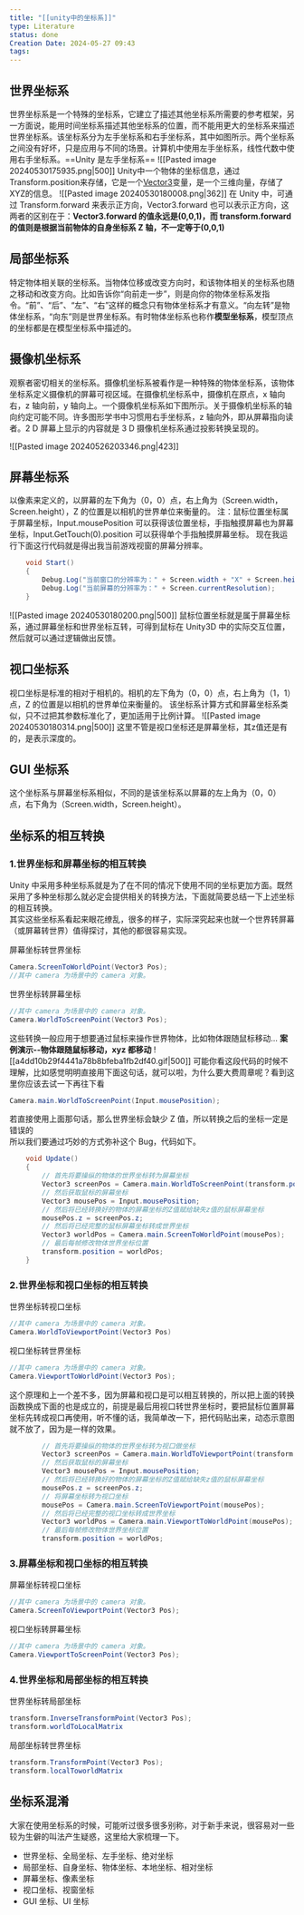```yaml
---
title: "[[unity中的坐标系]]"
type: Literature
status: done
Creation Date: 2024-05-27 09:43
tags:
---
```

##   世界坐标系
世界坐标系是一个特殊的坐标系，它建立了描述其他坐标系所需要的参考框架，另一方面说，能用时间坐标系描述其他坐标系的位置，而不能用更大的坐标系来描述世界坐标系。该坐标系分为左手坐标系和右手坐标系，其中如图所示。两个坐标系之间没有好坏，只是应用与不同的场景。计算机中使用左手坐标系，线性代数中使用右手坐标系。==Unity 是左手坐标系==
![[Pasted image 20240530175935.png|500]]
Unity中一个物体的坐标信息，通过Transform.position来存储，它是一个[Vector3](https://so.csdn.net/so/search?q=Vector3&spm=1001.2101.3001.7020)变量，是一个三维向量，存储了XYZ的信息。
![[Pasted image 20240530180008.png|362]]
在 Unity 中，可通过 Transform.forward 来表示正方向，Vector3.forward 也可以表示正方向，这两者的区别在于：**Vector3.forward 的值永远是(0,0,1)，而 transform.forward 的值则是根据当前物体的自身坐标系 Z 轴，不一定等于(0,0,1)**
## 局部坐标系
特定物体相关联的坐标系。当物体位移或改变方向时，和该物体相关的坐标系也随之移动和改变方向。比如告诉你“向前走一步”，则是向你的物体坐标系发指令。“前”、“后”、“左”、“右”这样的概念只有物体坐标系才有意义。“向左转”是物体坐标系，“向东”则是世界坐标系。有时物体坐标系也称作**模型坐标系**，模型顶点的坐标都是在模型坐标系中描述的。
## 摄像机坐标系
观察者密切相关的坐标系。摄像机坐标系被看作是一种特殊的物体坐标系，该物体坐标系定义摄像机的屏幕可视区域。在摄像机坐标系中，摄像机在原点，x 轴向右，z 轴向前，y 轴向上。一个摄像机坐标系如下图所示。关于摄像机坐标系的轴向约定可能不同。许多图形学书中习惯用右手坐标系，z 轴向外，即从屏幕指向读者。2 D 屏幕上显示的内容就是 3 D 摄像机坐标系通过投影转换呈现的。

![[Pasted image 20240526203346.png|423]]

## 屏幕坐标系
以像素来定义的，以屏幕的左下角为（0，0）点，右上角为（Screen.width，Screen.height），Z 的位置是以相机的世界单位来衡量的。
注：鼠标位置坐标属于屏幕坐标，Input.mousePosition 可以获得该位置坐标，手指触摸屏幕也为屏幕坐标，Input.GetTouch(0).position 可以获得单个手指触摸屏幕坐标。
现在我运行下面这行代码就是得出我当前游戏视窗的屏幕分辨率。
```csharp
    void Start()
    {
        Debug.Log("当前窗口的分辨率为：" + Screen.width + "X" + Screen.height);
        Debug.Log("当前屏幕的分辨率为：" + Screen.currentResolution);
    }
```
![[Pasted image 20240530180200.png|500]]
鼠标位置坐标就是属于屏幕坐标系，通过屏幕坐标和世界坐标互转，可得到鼠标在 Unity3D 中的实际交互位置，然后就可以通过逻辑做出反馈。
## 视口坐标系
视口坐标是标准的相对于相机的。相机的左下角为（0，0）点，右上角为（1，1）点，Z 的位置是以相机的世界单位来衡量的。
该坐标系计算方式和屏幕坐标系类似，只不过把其参数标准化了，更加适用于比例计算。
![[Pasted image 20240530180314.png|500]]
这里不管是视口坐标还是屏幕坐标，其z值还是有的，是表示深度的。
## GUI 坐标系
这个坐标系与屏幕坐标系相似，不同的是该坐标系以屏幕的左上角为（0，0）点，右下角为（Screen.width，Screen.height）。

## 坐标系的相互转换
### 1.世界坐标和屏幕坐标的相互转换
Unity 中采用多种坐标系就是为了在不同的情况下使用不同的坐标更加方面。既然采用了多种坐标那么就必定会提供相关的转换方法，下面就简要总结一下上述坐标的相互转换。  
其实这些坐标系看起来眼花缭乱，很多的样子，实际深究起来也就一个世界转屏幕（或屏幕转世界）值得探讨，其他的都很容易实现。

屏幕坐标转世界坐标  
```csharp
Camera.ScreenToWorldPoint(Vector3 Pos);
//其中 camera 为场景中的 camera 对象。
```
世界坐标转屏幕坐标
```csharp
//其中 camera 为场景中的 camera 对象。
Camera.WorldToScreenPoint(Vector3 Pos);
```
这些转换一般应用于想要通过鼠标来操作世界物体，比如物体跟随鼠标移动…
**案例演示--物体跟随鼠标移动，xyz 都移动**
![[a4dd10b29f4441a78b8bfeba1fb2df40.gif|500]]
可能你看这段代码的时候不理解，比如感觉明明直接用下面这句话，就可以啦，为什么要大费周章呢？看到这里你应该去试一下再往下看
```csharp
Camera.main.WorldToScreenPoint(Input.mousePosition);
```
若直接使用上面那句话，那么世界坐标会缺少 Z 值，所以转换之后的坐标一定是错误的  
所以我们要通过巧妙的方式弥补这个 Bug，代码如下。
```csharp
    void Update()
    {
        // 首先将要操纵的物体的世界坐标转为屏幕坐标
        Vector3 screenPos = Camera.main.WorldToScreenPoint(transform.position);
        // 然后获取鼠标的屏幕坐标
        Vector3 mousePos = Input.mousePosition;
        // 然后将已经转换好的物体的屏幕坐标的Z值赋给缺失z值的鼠标屏幕坐标
        mousePos.z = screenPos.z;
        // 然后将已经完整的鼠标屏幕坐标转成世界坐标
        Vector3 worldPos = Camera.main.ScreenToWorldPoint(mousePos);
        // 最后每帧修改物体世界坐标位置
        transform.position = worldPos;
    }

```
### 2.世界坐标和视口坐标的相互转换
世界坐标转视口坐标
```csharp
//其中 camera 为场景中的 camera 对象。
Camera.WorldToViewportPoint(Vector3 Pos)
```
视口坐标转世界坐标
```csharp
//其中 camera 为场景中的 camera 对象。
Camera.ViewportToWorldPoint(Vector3 Pos);
```
这个原理和上一个差不多，因为屏幕和视口是可以相互转换的，所以把上面的转换函数换成下面的也是成立的，前提是最后用视口转世界坐标时，要把鼠标位置屏幕坐标先转成视口再使用，听不懂的话，我简单改一下，把代码贴出来，动态示意图就不放了，因为是一样的效果。
```csharp
        // 首先将要操纵的物体的世界坐标转为视口做坐标
        Vector3 screenPos = Camera.main.WorldToViewportPoint(transform.position);
        // 然后获取鼠标的屏幕坐标
        Vector3 mousePos = Input.mousePosition;
        // 然后将已经转换好的物体的屏幕坐标的Z值赋给缺失z值的鼠标屏幕坐标
        mousePos.z = screenPos.z;
        // 将屏幕坐标转为视口坐标
        mousePos = Camera.main.ScreenToViewportPoint(mousePos);
        // 然后将已经完整的视口坐标转成世界坐标
        Vector3 worldPos = Camera.main.ViewportToWorldPoint(mousePos);
        // 最后每帧修改物体世界坐标位置
        transform.position = worldPos;
```
### 3.屏幕坐标和视口坐标的相互转换
屏幕坐标转视口坐标
```csharp
//其中 camera 为场景中的 camera 对象。
Camera.ScreenToViewportPoint(Vector3 Pos);
```
视口坐标转屏幕坐标
```csharp
//其中 camera 为场景中的 camera 对象。
Camera.ViewportToScreenPoint(Vector3 Pos);
```
### 4.世界坐标和局部坐标的相互转换
世界坐标转局部坐标
```csharp
transform.InverseTransformPoint(Vector3 Pos);
transform.worldToLocalMatrix
```
局部坐标转世界坐标
```csharp
transform.TransformPoint(Vector3 Pos);
transform.localToworldMatrix
```
## 坐标系混淆
大家在使用坐标系的时候，可能听过很多很多别称，对于新手来说，很容易对一些较为生僻的叫法产生疑惑，这里给大家梳理一下。

- 世界坐标、全局坐标、左手坐标、绝对坐标
- 局部坐标、自身坐标、物体坐标、本地坐标、相对坐标
- 屏幕坐标、像素坐标
- 视口坐标、视窗坐标
- GUI 坐标、UI 坐标

